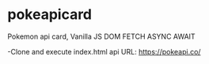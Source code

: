# pokeapicard
Pokemon api card, Vanilla JS DOM FETCH ASYNC AWAIT

-Clone and execute index.html
api URL: https://pokeapi.co/
